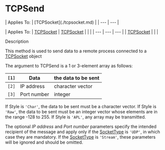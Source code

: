




<h1 class="heading"><span class="name">TCPSend</span></h1>
| Applies To: | [TCPSocket](./tcpsocket.md) |
| --- | ---  |

| Applies To: | [TCPSocket](./tcpsocket.md) | [TCPSocket](./tcpsocket.md) |  |  |
| --- | --- | ---  |
| [TCPSocket](./tcpsocket.md) |  |  |


Description


This method is used to send data to a remote process connected to a [TCPSocket](./tcpsocket.md) object


The argument to TCPSend is a 1 or 3-element array as follows:

| `[1]` | Data | the data to be sent |
| --- | --- | ---  |
| `[2]` | IP address | character vector |
| `[3]` | Port number | integer |


If Style is `'Char'`, the data to be sent must be a character vector. If Style is `'Raw'`, the data to be sent must be an integer vector whose elements are in the range -128 to 255. If Style is `'APL'`, any array may be transmitted.


The optional *IP address* and *Port number* parameters specify the intended recipient of the message and apply only if the [SocketType](./sockettype.md) is `'UDP'`, in which case they are mandatory. If the [SocketType](./sockettype.md) is `'Stream'`, these parameters will be ignored and should be omitted.



